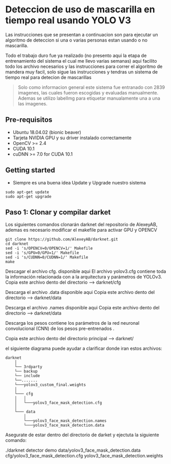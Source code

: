 # Deteccion de uso de mascarilla en tiempo real usando YOLO V3 

Las instrucciones que se presentan a continuacion son para ejecutar un algoritmo de deteccion si una o varias personas estan usando o no mascarilla. 

Todo el trabajo duro fue ya realizado (no presento aqui la etapa de entrenamiento del sistema el cual me llevo varias semanas) aqui facilito todo los archivo necesarios y las instrucciones para correr el algoritmo de mandera muy facil, solo sigue las instrucciones y tendras un sistema de tiempo real para detecion de mascarillas

>Solo como informacion general este sistema fue entranado con 2839 imagenes, las cuales fueron escogidas  y evaluadas manualmente. Ademas se utilizo labelImg para etiquetar manualamente una a una las imagenes.


## Pre-requisitos
* Ubuntu 18.04.02 (bionic beaver)
* Tarjeta NVIDIA GPU y su driver instalado correctamente
* OpenCV >= 2.4
* CUDA 10.1
* cuDNN >= 7.0 for CUDA 10.1


## Getting started
- Siempre es una buena idea Update y Upgrade nuestro sistema

 ```
sudo apt-get update 
sudo apt-get upgrade
 ```
## Paso 1: Clonar y compilar darket 
Los siguientes comandos clonarán darknet del repositorio de AlexeyAB, ademas es necesario modificar el makefile para activar GPU y  OPENCV  

```
git clone https://github.com/AlexeyAB/darknet.git
cd darknet
sed -i 's/OPENCV=0/OPENCV=1/' Makefile
sed -i 's/GPU=0/GPU=1/' Makefile
sed -i 's/CUDNN=0/CUDNN=1/' Makefile
make
```
 


Descagar el archivo cfg. disponible aqui
El archivo yolov3.cfg contiene toda la información relacionada con a la arquitectura y parámetros de YOLOv3.
Copia este archivo dento del directorio   --> darknet/cfg

Descarga el archivo .data disponible aqui
Copia este archivo dento del directorio   --> darknet/data

Descarga el archivo .names disponible aqui
Copia este archivo dento del directorio   --> darknet/data

Descarga los pesos 
contiene los parámetros de la red neuronal convolucional (CNN) de los pesos pre-entrenados .

Copia este archivo dento del directorio principal  --> darknet/

el siguiente diagrama puede ayudar a clarificar donde iran estos archivos:

    darknet
        │ 
        └── 3rdparty
        └── backup        
        └── include
        └──.......
        └───yolov3_custom_final.weights
        │ 
        └─── cfg
        │   │
        │   └───yolov3_face_mask_detection.cfg
        │   
        └─── data
            │
            └───yolov3_face_mask_detection.names
            └───yolov3_face_mask_detection.data

Asegurate de estar dentro del directorio de darket y ejectuta la siguiente comando:


./darknet detector demo data/yolov3_face_mask_detection.data  cfg/yolov3_face_mask_detection.cfg yolov3_face_mask_detection.weights 







